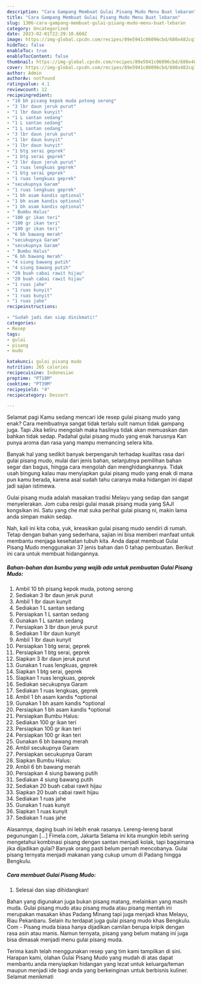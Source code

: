 ```yaml
---
description: "Cara Gampang Membuat Gulai Pisang Mudo Menu Buat lebaran"
title: "Cara Gampang Membuat Gulai Pisang Mudo Menu Buat lebaran"
slug: 1306-cara-gampang-membuat-gulai-pisang-mudo-menu-buat-lebaran
category: Uncategorized
date: 2023-02-01T22:29:10.660Z
image: https://img-global.cpcdn.com/recipes/89e5941c06096cbd/680x482cq70/gulai-pisang-mudo-foto-resep-utama.jpg
hideToc: false
enableToc: true
enableTocContent: false
thumbnail: https://img-global.cpcdn.com/recipes/89e5941c06096cbd/680x482cq70/gulai-pisang-mudo-foto-resep-utama.jpg
cover: https://img-global.cpcdn.com/recipes/89e5941c06096cbd/680x482cq70/gulai-pisang-mudo-foto-resep-utama.jpg
author: Admin
authorAv: notfound
ratingvalue: 4.1
reviewcount: 12
recipeingredient:
- "10 bh pisang kepok muda potong serong"
- "3 lbr daun jeruk purut"
- "1 lbr daun kunyit"
- "1 L santan sedang"
- "1 L santan sedang"
- "1 L santan sedang"
- "3 lbr daun jeruk purut"
- "1 lbr daun kunyit"
- "1 lbr daun kunyit"
- "1 btg serai geprek"
- "1 btg serai geprek"
- "3 lbr daun jeruk purut"
- "1 ruas lengkuas geprek"
- "1 btg serai geprek"
- "1 ruas lengkuas geprek"
- "secukupnya Garam"
- "1 ruas lengkuas geprek"
- "1 bh asam kandis optional"
- "1 bh asam kandis optional"
- "1 bh asam kandis optional"
- " Bumbu Halus"
- "100 gr ikan teri"
- "100 gr ikan teri"
- "100 gr ikan teri"
- "6 bh bawang merah"
- "secukupnya Garam"
- "secukupnya Garam"
- " Bumbu Halus"
- "6 bh bawang merah"
- "4 siung bawang putih"
- "4 siung bawang putih"
- "20 buah cabai rawit hijau"
- "20 buah cabai rawit hijau"
- "1 ruas jahe"
- "1 ruas kunyit"
- "1 ruas kunyit"
- "1 ruas jahe"
recipeinstructions:

- "Sudah jadi dan siap dinikmati!"
categories:
- Resep
tags:
- gulai
- pisang
- mudo

katakunci: gulai pisang mudo 
nutrition: 265 calories
recipecuisine: Indonesian
preptime: "PT18M"
cooktime: "PT39M"
recipeyield: "4"
recipecategory: Dessert

---
```



Selamat pagi Kamu sedang mencari ide resep gulai pisang mudo yang enak? Cara membuatnya sangat tidak terlalu sulit namun tidak gampang juga. Tapi Jika keliru mengolah maka hasilnya tidak akan memuaskan dan bahkan tidak sedap. Padahal gulai pisang mudo yang enak harusnya Kan punya aroma dan rasa yang mampu memancing selera kita.


Banyak hal yang sedikit banyak berpengaruh terhadap kualitas rasa dari gulai pisang mudo, mulai dari jenis bahan, selanjutnya pemilihan bahan segar dan bagus, hingga cara mengolah dan menghidangkannya. Tidak usah bingung kalau mau menyiapkan gulai pisang mudo yang enak di mana pun kamu berada, karena asal sudah tahu caranya maka hidangan ini dapat jadi sajian istimewa.

Gulai pisang muda adalah masakan tradisi Melayu yang sedap dan sangat menyelerakan. Jom cuba resipi gulai masak pisang muda yang SAJI kongsikan ini. Satu yang che mat suka perihal gulai pisang ni, makin lama anda simpan makin sedap.


Nah, kali ini kita coba, yuk, kreasikan gulai pisang mudo sendiri di rumah. Tetap dengan bahan yang sederhana, sajian ini bisa memberi manfaat untuk membantu menjaga kesehatan tubuh kita. Anda dapat membuat Gulai Pisang Mudo menggunakan 37 jenis bahan dan 0 tahap pembuatan. Berikut ini cara untuk membuat hidangannya.

<!--inarticleads1-->

##### Bahan-bahan dan bumbu yang wajib ada untuk pembuatan Gulai Pisang Mudo:

1. Ambil 10 bh pisang kepok muda, potong serong
1. Sediakan 3 lbr daun jeruk purut
1. Ambil 1 lbr daun kunyit
1. Sediakan 1 L santan sedang
1. Persiapkan 1 L santan sedang
1. Gunakan 1 L santan sedang
1. Persiapkan 3 lbr daun jeruk purut
1. Sediakan 1 lbr daun kunyit
1. Ambil 1 lbr daun kunyit
1. Persiapkan 1 btg serai, geprek
1. Persiapkan 1 btg serai, geprek
1. Siapkan 3 lbr daun jeruk purut
1. Gunakan 1 ruas lengkuas, geprek
1. Siapkan 1 btg serai, geprek
1. Siapkan 1 ruas lengkuas, geprek
1. Sediakan secukupnya Garam
1. Sediakan 1 ruas lengkuas, geprek
1. Ambil 1 bh asam kandis *optional
1. Gunakan 1 bh asam kandis *optional
1. Persiapkan 1 bh asam kandis *optional
1. Persiapkan  Bumbu Halus:
1. Sediakan 100 gr ikan teri
1. Persiapkan 100 gr ikan teri
1. Persiapkan 100 gr ikan teri
1. Gunakan 6 bh bawang merah
1. Ambil secukupnya Garam
1. Persiapkan secukupnya Garam
1. Siapkan  Bumbu Halus:
1. Ambil 6 bh bawang merah
1. Persiapkan 4 siung bawang putih
1. Sediakan 4 siung bawang putih
1. Sediakan 20 buah cabai rawit hijau
1. Siapkan 20 buah cabai rawit hijau
1. Sediakan 1 ruas jahe
1. Gunakan 1 ruas kunyit
1. Siapkan 1 ruas kunyit
1. Sediakan 1 ruas jahe


Alasannya, daging buah ini lebih enak rasanya. Lereng-lereng barat pegunungan […] Fimela.com, Jakarta Selama ini kita mungkin lebih sering mengetahui kombinasi pisang dengan santan menjadi kolak, tapi bagaimana jika dijadikan gulai? Banyak orang pasti belum pernah mencobanya. Gulai pisang ternyata menjadi makanan yang cukup umum di Padang hingga Bengkulu. 

<!--inarticleads2-->

##### Cara membuat Gulai Pisang Mudo:


1. Selesai dan siap dihidangkan!

Bahan yang digunakan juga bukan pisang matang, melainkan yang masih muda. Gulai pisang mudo atau pisang muda atau pisang mentah ini merupakan masakan khas Padang Minang tapi juga menjadi khas Melayu, Riau Pekanbaru. Selain itu terdapat juga gulai pisang mudo khas Bengkulu. Com - Pisang muda biasa hanya dijadikan camilan berupa kripik dengan rasa asin atau manis. Namun ternyata, pisang yang belum matang ini juga bisa dimasak menjadi menu gulai pisang muda. 

Terima kasih telah menggunakan resep yang tim kami tampilkan di sini. Harapan kami, olahan Gulai Pisang Mudo yang mudah di atas dapat membantu anda menyiapkan hidangan yang lezat untuk keluarga/teman maupun menjadi ide bagi anda yang berkeinginan untuk berbisnis kuliner. Selamat menikmati
